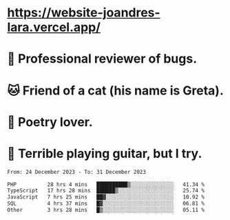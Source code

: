 # https://website-joandres-lara.vercel.app/
# 🐛 Professional reviewer of bugs.
# 🐱 Friend of a cat (his name is Greta).
# 📜 Poetry lover.
# 🎸 Terrible playing guitar, but I try.

<!--START_SECTION:waka-->

```txt
From: 24 December 2023 - To: 31 December 2023

PHP          28 hrs 4 mins   ██████████▒░░░░░░░░░░░░░░   41.34 %
TypeScript   17 hrs 28 mins  ██████▒░░░░░░░░░░░░░░░░░░   25.74 %
JavaScript   7 hrs 25 mins   ██▓░░░░░░░░░░░░░░░░░░░░░░   10.92 %
SQL          4 hrs 37 mins   █▓░░░░░░░░░░░░░░░░░░░░░░░   06.81 %
Other        3 hrs 28 mins   █▒░░░░░░░░░░░░░░░░░░░░░░░   05.11 %
```

<!--END_SECTION:waka-->

